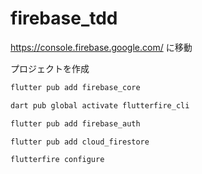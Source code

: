 # firebase_tdd

https://console.firebase.google.com/
に移動

プロジェクトを作成

```sh
flutter pub add firebase_core

dart pub global activate flutterfire_cli

flutter pub add firebase_auth

flutter pub add cloud_firestore

```

```sh
flutterfire configure

```
